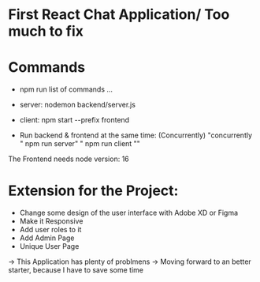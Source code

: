 # First React Chat Application/ Too much to fix

# Commands
- npm run
list of commands ...

- server:
nodemon backend/server.js

- client:
npm start --prefix frontend 

- Run backend & frontend at the same time: (Concurrently)
"concurrently \" npm run server\" \" npm run client \""

The Frontend needs node version: 16 

# Extension for the Project:
- Change some design of the user interface with Adobe XD or Figma
- Make it Responsive 
- Add user roles to it
- Add Admin Page
- Unique User Page 


-> This Application has plenty of problmens
-> Moving forward to an better starter, because I have to save some time 
 